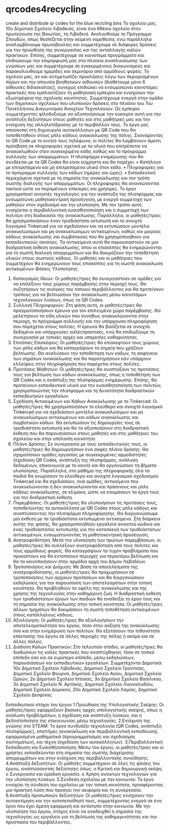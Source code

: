 # qrcodes4recycling
create and distribute qr codes for the blue recicling bins
Το σχολείο μας, 10ο Δημοτικό Σχολείο Λιβαδειάς, είναι ένα 6θέσιο σχολείο στην πρωτεύουσα της Βοιωτίας, τη Λιβαδειά.
Ακολουθούμε το Πρόγραμμα Σπουδών, όπως θεσπίζεται στην κείμενη νομοθεσία, ενώ παράλληλα αναλαμβάνουμε
πρωτοβουλίες και συμμετέχουμε σε διάφορες δράσεις για την προώθηση της συνεργασίας και της ανταλλαγής καλών
πρακτικών. Επίσης, συμμετέχουμε σε καινοτόμα προγράμματα και επιδιώκουμε την επιμόρφωσή μας στα πλαίσια
αναπλαισίωσης των γνώσεων μας και συμμετέχουμε σε εγκεκριμένους διαγωνισμούς και παρακολουθούμε ημερίδες και
σεμινάρια από αρμόδιους φορείς. Το σχολείο μας, αν και αντιμετωπίζει προκλήσεις λόγω των περιορισμένων πόρων και την
απουσία βοηθητικών αιθουσών (διαθέτουμε μόνο 6 αίθουσες διδασκαλίας), συνεχώς επιδιώκει να ενσωματώνει καινοτόμες
πρακτικές που εμπλουτίζουν τη μαθησιακή εμπειρία και ενισχύουν την εξωστρέφεια της σχολικής κοινότητας. Συμμετέχουμε
ενεργά στην ομάδα των δημοτικών σχολείων που υλοποιούν δράσεις στο πλαίσιο του 7ου Πανελλήνιου
Διαγωνισμού Ανοιχτών Τεχνολογιών. Ως έμπειροι συμμετέχοντες φιλοδοξούμε να αξιοποιήσουμε την ευκαιρία αυτή για
την ανάπτυξη δεξιοτήτων στους μαθητές και στις μαθήτριές μας και την ενίσχυση της αλληλεπίδρασης με το περιβάλλον τους.
Το έργο μας αποσκοπεί στη δημιουργία αυτοκόλλητων με QR Code που θα τοποθετηθούν στους μπλε κάδους ανακύκλωσης
της πόλης. Σκανάροντας το QR Code με το κινητό τους τηλέφωνο, οι πολίτες θα λαμβάνουν άμεση πρόσβαση σε πληροφορίες
σχετικά με τα υλικά που επιτρέπεται να ανακυκλωθούν στον συγκεκριμένο κάδο, καθώς και το πρόγραμμα συλλογής των
απορριμμάτων.
Η πλατφόρμα ενημέρωσης που θα συνδέεται με τα QR Codes θα είναι εύχρηστη και θα παρέχει:
• Κατάλογο με επιτρεπόμενα και μη επιτρεπόμενα υλικά στον κάδο.
• Πληροφορίες για το πρόγραμμα συλλογής των κάδων (ημέρες και ώρες).
• Εκπαιδευτικό περιεχόμενο σχετικά με τη σημασία της ανακύκλωσης και τον τρόπο σωστής διαλογής των απορριμμάτων.
Οι πληροφορίες θα ανανεώνονται τακτικά ώστε να παραμένουν επίκαιρες και χρήσιμες. Το έργο χρησιμοποιεί ανοικτές
τεχνολογίες για την ανάπτυξη της πλατφόρμας και ενσωματώνει μαθητοκεντρική προσέγγιση, με ενεργό συμμετοχή των
μαθητών στον σχεδιασμό και την υλοποίηση. Με τον τρόπο αυτό, ενισχύεται η περιβαλλοντική ευαισθητοποίηση και η
συμμετοχή των πολιτών στη διαδικασία της ανακύκλωσης.
Παράλληλα, οι μαθητές/τριες θα χρησιμοποιήσουν έναν τρισδιάστατο εκτυπωτή και το ανοιχτό λογισμικό Tinkercad για να
σχεδιάσουν και να εκτυπώσουν μοντέλα ανακυκλώσιμων και μη ανακυκλώσιμων αντικειμένων, καθώς και μικρούς κάδους
ανακύκλωσης και συμβατικούς που θα χρησιμοποιηθούν για εκπαιδευτικούς σκοπούς. Τα αντικείμενα αυτά θα παρουσιαστούν
σε μια διαδραστική έκθεση ανακύκλωσης, όπου οι επισκέπτες θα ενημερώνονται για τη σωστή διαλογή απορριμμάτων και θα
δοκιμάζουν την τοποθέτηση υλικών στους σωστούς κάδους. Οι μαθητές και οι μαθήτριες που συμμετέχουν θα ενημερώνουν
τους επισκέπτες για τη σωστή ανακύκλωση αντικειμένων
Φάσεις Υλοποίησης:
1. Καταιγισμός Ιδεών: Οι μαθητές/τριες θα συνεργαστούν σε ομάδες για να επιλέξουν τους χώρους παρέμβασης στην
περιοχή τους. Θα συζητήσουν τις ανάγκες του τοπικού περιβάλλοντος και θα προτείνουν τρόπους για να βελτιώσουν την
ανακύκλωση μέσω καινοτόμων τεχνολογικών λύσεων, όπως τα QR Codes.
2. Συλλογή Πληροφοριών: Στη φάση αυτή, οι μαθητές/τριες θα πραγματοποιήσουν έρευνα για τον επιλεγμένο χώρο
παρέμβασης. Θα μελετήσουν τα είδη υλικών που συνήθως ανακυκλώνονται στην περιοχή, το πρόγραμμα συλλογής και την
υπάρχουσα πληροφόρηση που παρέχεται στους πολίτες. Η έρευνα θα βασίζεται σε ανοιχτά δεδομένα και υπάρχουσες καλέςπρακτικές, ενώ θα επιδιώξουμε τη συνεργασία με τοπικές αρχές και υπηρεσίες καθαριότητας.
3. Επιτόπιες Επισκέψεις: Οι μαθητές/τριες θα επισκεφτούν τους χώρους των μπλε κάδων και θα καταγράψουν τα σημεία
που χρήζουν βελτίωσης. Θα αναλύσουν την τοποθέτηση των κάδων, τη σαφήνεια των σημάτων ανακύκλωσης και θα
παρατηρήσουν εάν υπάρχουν ελλείψεις στην πληροφόρηση που παρέχεται στους πολίτες.
4. Προτάσεις Μαθητών: Οι μαθητές/τριες θα αναπτύξουν τις προτάσεις τους για βελτίωση των κάδων ανακύκλωσης, όπως η
τοποθέτηση των QR Codes και η ανάπτυξη της πλατφόρμας ενημέρωσης. Επίσης, θα προτείνουν εκπαιδευτικά υλικά για την
ευαισθητοποίηση των πολιτών, χρησιμοποιώντας την πλατφόρμα και τη δυνατότητα διαδραστικών εκπαιδευτικών εργαλείων.
5. Σχεδίαση Αντικειμένων και Κάδων Ανακύκλωσης με το Tinkercad: Οι μαθητές/τριες θα χρησιμοποιήσουν το ελεύθερο και
ανοιχτό λογισμικό Tinkercad για να σχεδιάσουν μοντέλα ανακυκλώσιμων και μη ανακυκλώσιμων αντικειμένων και κάδων
ανακύκλωσης και συμβατικών κάδων. Θα εκτυπώσουν τις δημιουργίες τους σε τρισδιάστατο εκτυπωτή και θα τα αξιοποιήσουν
στη διαδραστική έκθεση που θα παρουσιάσουν στους μαθητές και στις μαθήτριες του σχολείου και στην υπόλοιπη κοινότητα.
6. Πλάνο Δράσης: Σε συνεργασία με τους εκπαιδευτικούς τους, οι μαθητές/τριες θα δημιουργήσουν ένα σαφές πλάνο
δράσης. Θα σχηματίσουν ομάδες εργασίας με συγκεκριμένες αρμοδιότητες (σχεδίαση QR Codes, ανάπτυξη της πλατφόρμας,
ανάλυση δεδομένων, επικοινωνία με το κοινό) και θα οργανώσουν τα βήματα υλοποίησης. Παράλληλα, στο μάθημα της
πληροφορικής όλα τα παιδιά θα γνωρίσουν το ελεύθερο και ανοιχτό λογισμικό σχεδιασμού Tinkercad και θα σχεδιάσουν, ανά
ομάδες, αντικείμενα που ανακυκλώνονται ή δεν ανακυκλώνονται και πράσινους και μπλε κάδους ανακύκλωσης, σε κλίμακα,
ώστε να ετοιμάσουν τα έργα τους για την διαδραστική έκθεση.
7. Παρεμβάσεις: Οι μαθητές/τριες θα υλοποιήσουν τις προτάσεις τους, τοποθετώντας τα αυτοκόλλητα με QR Codes στους
μπλε κάδους και αναπτύσσοντας την πλατφόρμα πληροφόρησης. Θα διοργανώσουμε μία έκθεση με τα τρισδιάστατα
εκτυπωμένα αντικείμενα. Στη διάρκεια αυτής της φάσης, θα χρησιμοποιηθούν εργαλεία ανοικτού κώδικα και ένας τρισδιάστατος
εκτυπωτής για την κατασκευή των τρισδιάστατων αντικειμένων, ενσωματώνοντας τη μαθητοκεντρική προσέγγιση.
8. Ανατροφοδότηση: Μετά την υλοποίηση των πρώτων παρεμβάσεων, οι μαθητές/τριες θα συλλέξουν ανατροφοδότηση από
τους πολίτες και τους αρμόδιους φορείς. Θα καταγράψουν τα τυχόν προβλήματα που προκύπτουν και θα εντοπίσουν περιοχές
για περαιτέρω βελτίωση και θα τα κοινοποιήσουν στην αρμόδια αρχή του Δήμου Λεβαδέων.
9. Τροποποιήσεις και Διάχυση: Με βάση τα αποτελέσματα της ανατροφοδότησης, οι μαθητές/τριες θα προχωρήσουν σε
τροποποιήσεις των αρχικών προτάσεων και θα διοργανώσουν εκδηλώσεις για την παρουσίαση των αποτελεσμάτων στην
τοπική κοινότητα. Θα προβληθούν τα οφέλη της ανακύκλωσης και της χρήσης της τεχνολογίας στην καθημερινή ζωή. Η
διαδραστική έκθεση των τρισδιάστατων έργων των παιδιών θα αναδείξει το έργο τους και τη σημασία της ανακύκλωσης στην
τοπική κοινότητα. Οι μαθητές/τριες άλλων τμημάτων θα δοκιμάσουν τη σωστή τοποθέτηση αντικειμένων στους κατάλληλους
κάδους.
10. Αξιολόγηση: Οι μαθητές/τριες θα αξιολογήσουν την αποτελεσματικότητα του έργου, τόσο στην αύξηση της ανακύκλωσης
όσο και στην ενημέρωση των πολιτών. Θα εξετάσουν την πιθανότητα επέκτασης του έργου σε άλλες περιοχές της πόλης ή
ακόμα και σε άλλες πόλεις.
11. Διάδοση Καλών Πρακτικών: Στο τελευταίο στάδιο, οι μαθητές/τριες θα διαδώσουν τις καλές πρακτικές που αναπτύχθηκαν,
τόσο σε τοπικό επίπεδο όσο και σε ευρύτερο επίπεδο, μέσω εκδηλώσεων, παρουσιάσεων και εκπαιδευτικών εργαλείων.
Συμμετέχοντα Δημοτικά: 10ο Δημοτικό Σχολείο Λιβαδειάς, Δημοτικό Σχολείο Γρανίτσας, Δημοτικό Σχολείο Φουρνά,
Δημοτικό Σχολείο Αγίου, Δημοτικό Σχολείο Ωρεών, 2ο Δημοτικό Σχολείο Ιστιαίας, 3ο Δημοτικό Σχολείο
Βασιλικού, 3ο Δημοτικό Σχολείο Ν. Αρτάκης, Δημοτικό Σχολείο Λιανοκλαδίου, Δημοτικό Σχολείο Δομοκού, 20ο
Δημοτικό Σχολείο Λαμίας, Δημοτικό Σχολείο Δεσφίνας

Eκπαιδευτικοί στόχοι του έργου 
1.Προώθηση της Υπολογιστικής Σκέψης: Οι μαθητές/τριες εφαρμόζουν βασικές αρχές υπολογιστικής σκέψης, όπως η ανάλυση
προβλημάτων, η σχεδίαση και ανάπτυξη λύσεων, και η βελτιστοποίηση της επικοινωνίας μέσω τεχνολογίας.
2.Ενίσχυση της γνώσης στο STEAM: Το έργο συνδυάζει τεχνολογία (QR Codes, ανάπτυξη πλατφόρμας), επιστήμες (ανακύκλωση
και περιβαλλοντική εκπαίδευση), εφαρμοσμένα μαθηματικά (προγραμματισμός και σχεδιασμός συστημάτων), και τέχνη (σχεδίαση
των αυτοκόλλητων).
3.Περιβαλλοντική Εκπαίδευση και Ευαισθητοποίηση: Μέσω του έργου, οι μαθητές/τριες και οι χρήστες εκπαιδεύονται στη σημασία
της σωστής διαχείρισης απορριμμάτων και στην ενίσχυση της περιβαλλοντικής συνείδησης.
4.Ανάπτυξη δεξιοτήτων: Οι μαθητές συμμετέχουν σε όλες τις φάσεις του έργου, αναπτύσσοντας δεξιότητες όπως:
o Κριτική και δημιουργική σκέψη.
o Συνεργασία και ομαδική εργασία.
o Χρήση ανοικτών τεχνολογιών για την υλοποίηση λύσεων.
5.Σύνδεση σχολείου με την κοινωνία: Το έργο ενισχύει τη σύνδεση του σχολείου με την τοπική κοινότητα, προσφέροντας μια
πρακτική λύση που προάγει την αειφορία και τη συνεργασία.
6.Ανάπτυξη προσωπικών δεξιοτήτων: Οι μαθητές/τριες ενισχύουν την αυτοεκτίμηση και την αυτοπεποίθησή τους, συμμετέχοντας
ενεργά σε ένα έργο που έχει άμεση εφαρμογή και αντίκτυπο στην κοινωνία.
Με την υλοποίηση του έργου, στόχος είναι να αναδειχθεί η σημασία της τεχνολογίας ως εργαλείο για τη βελτίωση της
καθημερινότητας και την προστασία του περιβάλλοντος.
